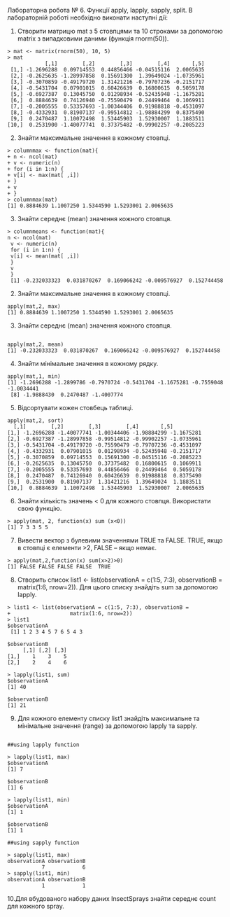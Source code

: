 Лабораторна робота № 6. Функції apply, lapply, sapply, split.
В лабораторній роботі необхідно виконати наступні дії:

1. Створити матрицю mat з 5 стовпцями та 10 строками за допомогою
matrix з випадковими даними (функція rnorm(50)).
```{r}
> mat <- matrix(rnorm(50), 10, 5)
> mat
            [,1]        [,2]        [,3]        [,4]       [,5]
 [1,] -1.2696288  0.09714553  0.44856466 -0.04515116  2.0065635
 [2,] -0.2625635 -1.28997858  0.15691300  1.39649024 -1.0735961
 [3,] -0.3070859 -0.49179720  1.31421216 -0.79707236 -0.2151717
 [4,] -0.5431704  0.07901015  0.60426639  0.16800615  0.5059178
 [5,] -0.6927387  0.13045750  0.01298934 -0.52435948 -1.1675281
 [6,]  0.8884639  0.74126940 -0.75590479  0.24499464  0.1069911
 [7,] -0.2005555  0.53357693 -1.00344406  0.91988818 -0.4531097
 [8,] -0.4332931  0.81907137 -0.99514812 -1.98884299  0.8375490
 [9,]  0.2470487  1.10072498  1.53445903  1.52930007  1.1883511
[10,]  0.2531900 -1.40077741  0.37375482 -0.99902257 -0.2085223
```
2. Знайти максимальне значення в кожному стовпці.
```{r}
> columnmax <- function(mat){
+ n <- ncol(mat)
+ v <- numeric(n)
+ for (i in 1:n) {
+ v[i] <- max(mat[ ,i])
+ }
+ v
+ }
> columnmax(mat)
[1] 0.8884639 1.1007250 1.5344590 1.5293001 2.0065635
```
3. Знайти середнє (mean) значення кожного стовпця.
```{r}
> columnmeans <- function(mat){
n <- ncol(mat)
 v <- numeric(n)
 for (i in 1:n) {
 v[i] <- mean(mat[ ,i])
 }
 v
 }
 [1] -0.232033323  0.031870267  0.169066242 -0.009576927  0.152744458
 ```

2. Знайти максимальне значення в кожному стовпці.
```{r}
apply(mat,2, max)
[1] 0.8884639 1.1007250 1.5344590 1.5293001 2.0065635
```
3. Знайти середнє (mean) значення кожного стовпця.
```{r}

apply(mat,2, mean)
[1] -0.232033323  0.031870267  0.169066242 -0.009576927  0.152744458
```
4. Знайти мінімальне значення в кожному рядку.
```{r}
apply(mat,1, min)
[1] -1.2696288 -1.2899786 -0.7970724 -0.5431704 -1.1675281 -0.7559048 -1.0034441
 [8] -1.9888430  0.2470487 -1.4007774
 ```
 5. Відсортувати кожен стовбець таблиці.
 ```{r}
 apply(mat,2, sort)
   [,1]        [,2]        [,3]        [,4]       [,5]
 [1,] -1.2696288 -1.40077741 -1.00344406 -1.98884299 -1.1675281
 [2,] -0.6927387 -1.28997858 -0.99514812 -0.99902257 -1.0735961
 [3,] -0.5431704 -0.49179720 -0.75590479 -0.79707236 -0.4531097
 [4,] -0.4332931  0.07901015  0.01298934 -0.52435948 -0.2151717
 [5,] -0.3070859  0.09714553  0.15691300 -0.04515116 -0.2085223
 [6,] -0.2625635  0.13045750  0.37375482  0.16800615  0.1069911
 [7,] -0.2005555  0.53357693  0.44856466  0.24499464  0.5059178
 [8,]  0.2470487  0.74126940  0.60426639  0.91988818  0.8375490
 [9,]  0.2531900  0.81907137  1.31421216  1.39649024  1.1883511
[10,]  0.8884639  1.10072498  1.53445903  1.52930007  2.0065635
 ```
 
 6. Знайти кількість значень < 0 для кожного стовпця. Використати свою
функцію.
```{r}
> apply(mat, 2, function(x) sum (x<0))
[1] 7 3 3 5 5
```
7. Вивести вектор з булевими значеннями TRUE та FALSE. TRUE, якщо в
стовпці є елементи >2, FALSE – якщо немає.
```{r}
> apply(mat,2,function(x) sum(x>2)>0)
[1] FALSE FALSE FALSE FALSE  TRUE
```

 8. Створить список list1 <- list(observationA = c(1:5, 7:3), observationB =
matrix(1:6, nrow=2)). Для цього списку знайдіть sum за допомогою lapply.
```{r}
> list1 <- list(observationA = c(1:5, 7:3), observationB =
+                   matrix(1:6, nrow=2))
> list1
$observationA
 [1] 1 2 3 4 5 7 6 5 4 3

$observationB
     [,1] [,2] [,3]
[1,]    1    3    5
[2,]    2    4    6

> lapply(list1, sum)
$observationA
[1] 40

$observationB
[1] 21
```
9. Для кожного елементу списку list1 знайдіть максимальне та мінімальне
значення (range) за допомогою lapply та sapply.
```{r}

##using lapply function            

> lapply(list1, max)
$observationA
[1] 7

$observationB
[1] 6

> lapply(list1, min)
$observationA
[1] 1

$observationB
[1] 1

##using sapply function 

> sapply(list1, max)
observationA observationB 
           7            6 
> sapply(list1, min)
observationA observationB 
           1            1
```

10.Для вбудованого набору даних InsectSprays знайти середнє count для
кожного spray.
 ```{r}
 
